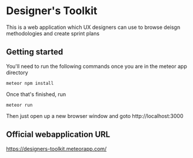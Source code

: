 # Designer's Toolkit
This is a web application which UX designers can use to browse deisgn  methodologies and create sprint plans

## Getting started
You'll need to run the following commands once you are in the meteor app directory

```
meteor npm install
```

Once that's finished, run

```
meteor run
```
Then just open up a new browser window and goto 
http://localhost:3000


## Official webapplication URL

https://designers-toolkit.meteorapp.com/
